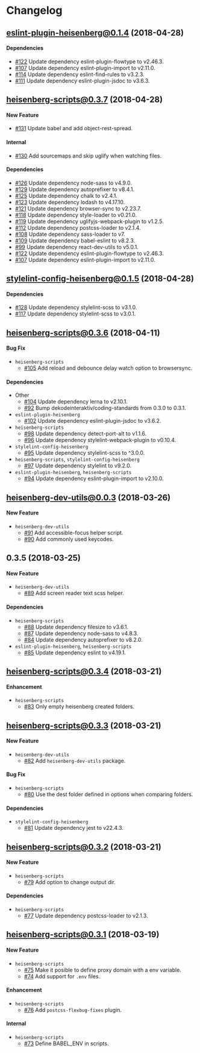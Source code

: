# Changelog

## eslint-plugin-heisenberg@0.1.4 (2018-04-28)

#### Dependencies
*   [#122](https://github.com/DekodeInteraktiv/heisenberg/pull/122) Update dependency eslint-plugin-flowtype to v2.46.3.
*   [#107](https://github.com/DekodeInteraktiv/heisenberg/pull/107) Update dependency eslint-plugin-import to v2.11.0.
*   [#114](https://github.com/DekodeInteraktiv/heisenberg/pull/114) Update dependency eslint-find-rules to v3.2.3.
*   [#111](https://github.com/DekodeInteraktiv/heisenberg/pull/111) Update dependency eslint-plugin-jsdoc to v3.6.3.


## heisenberg-scripts@0.3.7 (2018-04-28)

#### New Feature
*   [#131](https://github.com/DekodeInteraktiv/heisenberg/pull/131) Update babel and add object-rest-spread.

#### Internal
*   [#130](https://github.com/DekodeInteraktiv/heisenberg/pull/130) Add sourcemaps and skip uglify when watching files.

#### Dependencies
*   [#126](https://github.com/DekodeInteraktiv/heisenberg/pull/126) Update dependency node-sass to v4.9.0.
*   [#129](https://github.com/DekodeInteraktiv/heisenberg/pull/129) Update dependency autoprefixer to v8.4.1.
*   [#125](https://github.com/DekodeInteraktiv/heisenberg/pull/125) Update dependency chalk to v2.4.1.
*   [#123](https://github.com/DekodeInteraktiv/heisenberg/pull/123) Update dependency lodash to v4.17.10.
*   [#121](https://github.com/DekodeInteraktiv/heisenberg/pull/121) Update dependency browser-sync to v2.23.7.
*   [#118](https://github.com/DekodeInteraktiv/heisenberg/pull/118) Update dependency style-loader to v0.21.0.
*   [#119](https://github.com/DekodeInteraktiv/heisenberg/pull/119) Update dependency uglifyjs-webpack-plugin to v1.2.5.
*   [#112](https://github.com/DekodeInteraktiv/heisenberg/pull/112) Update dependency postcss-loader to v2.1.4.
*   [#108](https://github.com/DekodeInteraktiv/heisenberg/pull/108) Update dependency sass-loader to v7.
*   [#109](https://github.com/DekodeInteraktiv/heisenberg/pull/109) Update dependency babel-eslint to v8.2.3.
*   [#99](https://github.com/DekodeInteraktiv/heisenberg/pull/99) Update dependency react-dev-utils to v5.0.1.
*   [#122](https://github.com/DekodeInteraktiv/heisenberg/pull/122) Update dependency eslint-plugin-flowtype to v2.46.3.
*   [#107](https://github.com/DekodeInteraktiv/heisenberg/pull/107) Update dependency eslint-plugin-import to v2.11.0.


## stylelint-config-heisenberg@0.1.5 (2018-04-28)

#### Dependencies
*   [#128](https://github.com/DekodeInteraktiv/heisenberg/pull/128) Update dependency stylelint-scss to v3.1.0.
*   [#117](https://github.com/DekodeInteraktiv/heisenberg/pull/117) Update dependency stylelint-scss to v3.0.1.


## heisenberg-scripts@0.3.6 (2018-04-11)

#### Bug Fix
*   `heisenberg-scripts`
    *   [#105](https://github.com/DekodeInteraktiv/heisenberg/pull/105) Add reload and debounce delay watch option to browsersync.

#### Dependencies
*   Other
    *   [#104](https://github.com/DekodeInteraktiv/heisenberg/pull/104) Update dependency lerna to v2.10.1.
    *   [#92](https://github.com/DekodeInteraktiv/heisenberg/pull/92) Bump dekodeinteraktiv/coding-standards from 0.3.0 to 0.3.1.
*   `eslint-plugin-heisenberg`
    *   [#102](https://github.com/DekodeInteraktiv/heisenberg/pull/102) Update dependency eslint-plugin-jsdoc to v3.6.2.
*   `heisenberg-scripts`
    *   [#98](https://github.com/DekodeInteraktiv/heisenberg/pull/98) Update dependency detect-port-alt to v1.1.6.
    *   [#96](https://github.com/DekodeInteraktiv/heisenberg/pull/96) Update dependency stylelint-webpack-plugin to v0.10.4.
*   `stylelint-config-heisenberg`
    *   [#95](https://github.com/DekodeInteraktiv/heisenberg/pull/95) Update dependency stylelint-scss to ^3.0.0.
*   `heisenberg-scripts`, `stylelint-config-heisenberg`
    *   [#97](https://github.com/DekodeInteraktiv/heisenberg/pull/97) Update dependency stylelint to v9.2.0.
*   `eslint-plugin-heisenberg`, `heisenberg-scripts`
    *   [#94](https://github.com/DekodeInteraktiv/heisenberg/pull/94) Update dependency eslint-plugin-import to v2.10.0.

## heisenberg-dev-utils@0.0.3 (2018-03-26)

#### New Feature
*   `heisenberg-dev-utils`
    *   [#91](https://github.com/DekodeInteraktiv/heisenberg/pull/91) Add accessible-focus helper script.
    *   [#90](https://github.com/DekodeInteraktiv/heisenberg/pull/90) Add commonly used keycodes.

## 0.3.5 (2018-03-25)

#### New Feature
*   `heisenberg-dev-utils`
    *   [#89](https://github.com/DekodeInteraktiv/heisenberg/pull/89) Add screen reader text scss helper.

#### Dependencies
*   `heisenberg-scripts`
    *   [#88](https://github.com/DekodeInteraktiv/heisenberg/pull/88) Update dependency filesize to v3.6.1.
    *   [#87](https://github.com/DekodeInteraktiv/heisenberg/pull/87) Update dependency node-sass to v4.8.3.
    *   [#84](https://github.com/DekodeInteraktiv/heisenberg/pull/84) Update dependency autoprefixer to v8.2.0.
*   `eslint-plugin-heisenberg`, `heisenberg-scripts`
    *   [#85](https://github.com/DekodeInteraktiv/heisenberg/pull/85) Update dependency eslint to v4.19.1.

## heisenberg-scripts@0.3.4 (2018-03-21)

#### Enhancement
*   `heisenberg-scripts`
    *   [#83](https://github.com/DekodeInteraktiv/heisenberg/pull/83) Only empty heisenberg created folders.

## heisenberg-scripts@0.3.3 (2018-03-21)

#### New Feature
*   `heisenberg-dev-utils`
    *   [#82](https://github.com/DekodeInteraktiv/heisenberg/pull/82) Add `heisenberg-dev-utils` package.

#### Bug Fix
*   `heisenberg-scripts`
    *   [#80](https://github.com/DekodeInteraktiv/heisenberg/pull/80) Use the dest folder defined in options when comparing folders.

#### Dependencies
*   `stylelint-config-heisenberg`
    *   [#81](https://github.com/DekodeInteraktiv/heisenberg/pull/81) Update dependency jest to v22.4.3.

## heisenberg-scripts@0.3.2 (2018-03-21)

#### New Feature
*   `heisenberg-scripts`
    *   [#79](https://github.com/DekodeInteraktiv/heisenberg/pull/79)  Add option to change output dir.

#### Dependencies
*   `heisenberg-scripts`
    *   [#77](https://github.com/DekodeInteraktiv/heisenberg/pull/77) Update dependency postcss-loader to v2.1.3.

## heisenberg-scripts@0.3.1 (2018-03-19)

#### New Feature
*   `heisenberg-scripts`
    *   [#75](https://github.com/DekodeInteraktiv/heisenberg/pull/75) Make it posible to define proxy domain with a env variable.
    *   [#74](https://github.com/DekodeInteraktiv/heisenberg/pull/74) Add support for `.env` files.

#### Enhancement
*   `heisenberg-scripts`
    *   [#76](https://github.com/DekodeInteraktiv/heisenberg/pull/76) Add `postcss-flexbug-fixes` plugin.

#### Internal
*   `heisenberg-scripts`
    *   [#73](https://github.com/DekodeInteraktiv/heisenberg/pull/73) Define BABEL_ENV in scripts.
